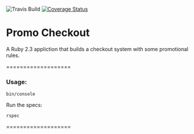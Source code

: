![Travis Build](https://travis-ci.org/benhawker/promo.svg?branch=master)
[![Coverage Status](https://coveralls.io/repos/benhawker/promo/badge.svg?branch=master&service=github)](https://coveralls.io/github/benhawker/promo?branch=master)


# Promo Checkout

A Ruby 2.3 appliction that builds a checkout system with some promotional rules.

===================

### Usage:

```
bin/console
```

Run the specs:
```
rspec
```

===================
